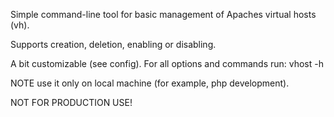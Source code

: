Simple command-line tool for basic management of Apaches virtual hosts (vh).

Supports creation, deletion, enabling or disabling.

A bit customizable (see config). For all options and commands run:
 vhost -h

NOTE
use it only on local machine (for example, php development).

NOT FOR PRODUCTION USE!